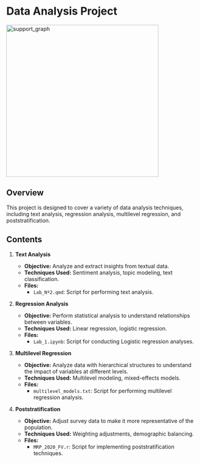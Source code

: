# Data Analysis Project
<img src="https://github.com/user-attachments/assets/929e5b6f-9ecb-4358-8a06-330881f36cda" alt="support_graph" width="400"/>

## Overview

This project is designed to cover a variety of data analysis techniques, including text analysis, regression analysis, multilevel regression, and poststratification.

## Contents

1. **Text Analysis**
    - **Objective:** Analyze and extract insights from textual data.
    - **Techniques Used:** Sentiment analysis, topic modeling, text classification.
    - **Files:**
        - `Lab_Nº2.qmd`: Script for performing text analysis.

2. **Regression Analysis**
    - **Objective:** Perform statistical analysis to understand relationships between variables.
    - **Techniques Used:** Linear regression, logistic regression.
    - **Files:**
        - `Lab_1.ipynb`: Script for conducting Logistic regression analyses.

3. **Multilevel Regression**
    - **Objective:** Analyze data with hierarchical structures to understand the impact of variables at different levels.
    - **Techniques Used:** Multilevel modeling, mixed-effects models.
    - **Files:**
        - `multilevel_models.txt`: Script for performing multilevel regression analysis.

4. **Poststratification** 
    - **Objective:** Adjust survey data to make it more representative of the population.
    - **Techniques Used:** Weighting adjustments, demographic balancing.
    - **Files:**
        - `MRP_2020_FV.r`: Script for implementing poststratification techniques.



